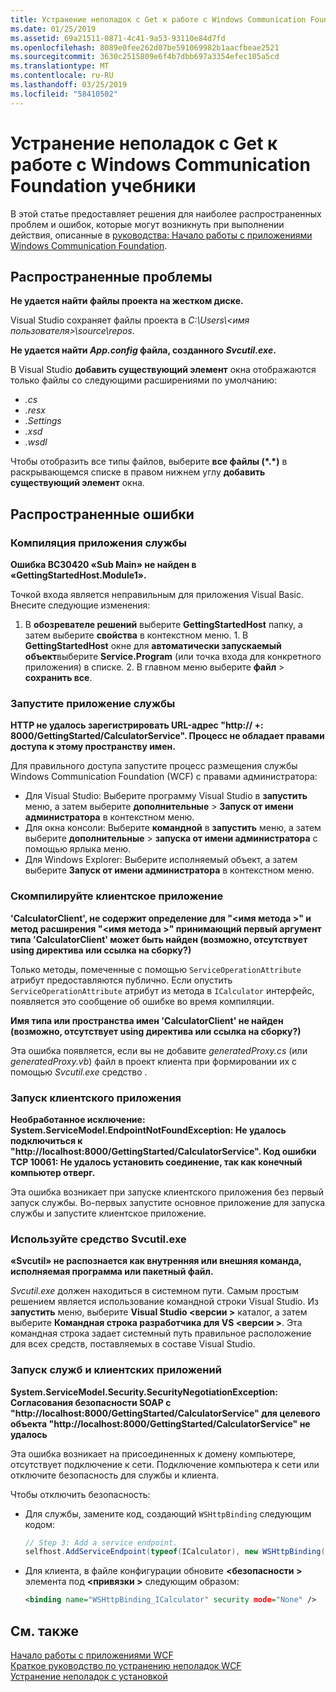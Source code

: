 ```yaml
---
title: Устранение неполадок с Get к работе с Windows Communication Foundation учебники
ms.date: 01/25/2019
ms.assetid: 69a21511-0871-4c41-9a53-93110e84d7fd
ms.openlocfilehash: 8089e0fee262d07be591069982b1aacfbeae2521
ms.sourcegitcommit: 3630c2515809e6f4b7dbb697a3354efec105a5cd
ms.translationtype: MT
ms.contentlocale: ru-RU
ms.lasthandoff: 03/25/2019
ms.locfileid: "58410502"
---
```

# <a name="troubleshoot-the-get-started-with-windows-communication-foundation-tutorials"></a>Устранение неполадок с Get к работе с Windows Communication Foundation учебники

В этой статье предоставляет решения для наиболее распространенных проблем и ошибок, которые могут возникнуть при выполнении действия, описанные в [руководства: Начало работы с приложениями Windows Communication Foundation](getting-started-tutorial.md). 
  
## <a name="common-problems"></a>Распространенные проблемы

**Не удается найти файлы проекта на жестком диске.**

 Visual Studio сохраняет файлы проекта в *C:\Users\\&lt;имя пользователя&gt;\source\repos*.  

**Не удается найти *App.config* файла, созданного *Svcutil.exe*.**

 В Visual Studio **добавить существующий элемент** окна отображаются только файлы со следующими расширениями по умолчанию: 
- *.cs* 
- *.resx* 
- *.Settings*
- *.xsd* 
- *.wsdl*

Чтобы отобразить все типы файлов, выберите **все файлы (\*.\*)**  в раскрывающемся списке в правом нижнем углу **добавить существующий элемент** окна.  
  
## <a name="common-errors"></a>Распространенные ошибки

### <a name="compile-the-service-application"></a>Компиляция приложения службы 

**Ошибка BC30420 «Sub Main» не найден в «GettingStartedHost.Module1».**

Точкой входа является неправильным для приложения Visual Basic. Внесите следующие изменения:

   1. В **обозревателе решений** выберите **GettingStartedHost** папку, а затем выберите **свойства** в контекстном меню.
    1. В **GettingStartedHost** окне для **автоматически запускаемый объект**выберите **Service.Program** (или точка входа для конкретного приложения) в списке. 
    2. В главном меню выберите **файл** > **сохранить все**.

### <a name="run-the-service-application"></a>Запустите приложение службы 

**HTTP не удалось зарегистрировать URL-адрес "http:\// +: 8000/GettingStarted/CalculatorService". Процесс не обладает правами доступа к этому пространству имен.** 

 Для правильного доступа запустите процесс размещения службы Windows Communication Foundation (WCF) с правами администратора:
- Для Visual Studio: Выберите программу Visual Studio в **запустить** меню, а затем выберите **дополнительные** > **Запуск от имени администратора** в контекстном меню.
- Для окна консоли: Выберите **командной** в **запустить** меню, а затем выберите **дополнительные** > **запуска от имени администратора** с помощью ярлыка меню.
- Для Windows Explorer: Выберите исполняемый объект, а затем выберите **Запуск от имени администратора** в контекстном меню.

### <a name="compile-the-client-application"></a>Скомпилируйте клиентское приложение

**'CalculatorClient', не содержит определение для "\<имя метода >" и метод расширения "\<имя метода >" принимающий первый аргумент типа 'CalculatorClient' может быть найден (возможно, отсутствует using директива или ссылка на сборку?)**  

Только методы, помеченные с помощью `ServiceOperationAttribute` атрибут предоставляются публично. Если опустить `ServiceOperationAttribute` атрибут из метода в `ICalculator` интерфейс, появляется это сообщение об ошибке во время компиляции.  

**Имя типа или пространства имен 'CalculatorClient' не найден (возможно, отсутствует using директива или ссылка на сборку?)**

 Эта ошибка появляется, если вы не добавите *generatedProxy.cs* (или *generatedProxy.vb*) файл в проект клиента при формировании их с помощью *Svcutil.exe* средство .  

### <a name="run-the-client-application"></a>Запуск клиентского приложения

**Необработанное исключение: System.ServiceModel.EndpointNotFoundException: Не удалось подключиться к "http:\//localhost:8000/GettingStarted/CalculatorService". Код ошибки TCP 10061: Не удалось установить соединение, так как конечный компьютер отверг.**

Эта ошибка возникает при запуске клиентского приложения без первый запуск службы. Во-первых запустите основное приложение для запуска службы и запустите клиентское приложение.

### <a name="use-the-svcutilexe-tool"></a>Используйте средство Svcutil.exe
   
**«Svcutil» не распознается как внутренняя или внешняя команда, исполняемая программа или пакетный файл.**

 *Svcutil.exe* должен находиться в системном пути. Самым простым решением является использование командной строки Visual Studio. Из **запустить** меню, выберите **Visual Studio \<версии >** каталог, а затем выберите **Командная строка разработчика для VS \<версии >**. Эта командная строка задает системный путь правильное расположение для всех средств, поставляемых в составе Visual Studio.  
  
### <a name="run-the-service-and-client-applications"></a>Запуск служб и клиентских приложений

**System.ServiceModel.Security.SecurityNegotiationException: Согласования безопасности SOAP с "http:\//localhost:8000/GettingStarted/CalculatorService" для целевого объекта "http:\//localhost:8000/GettingStarted/CalculatorService" не удалось**  

Эта ошибка возникает на присоединенных к домену компьютере, отсутствует подключение к сети. Подключение компьютера к сети или отключите безопасность для службы и клиента. 

Чтобы отключить безопасность:

- Для службы, замените код, создающий `WSHttpBinding` следующим кодом:  
  
    ```csharp
    // Step 3: Add a service endpoint.
    selfhost.AddServiceEndpoint(typeof(ICalculator), new WSHttpBinding(SecurityMode.None), "CalculatorService");  
    ```

- Для клиента, в файле конфигурации обновите  **\<безопасности >** элемента под  **\<привязки >** следующим образом:  
  
    ```xml
    <binding name="WSHttpBinding_ICalculator" security mode="None" />
    ```  

## <a name="see-also"></a>См. также  
 [Начало работы с приложениями WCF](getting-started-tutorial.md)  
 [Краткое руководство по устранению неполадок WCF](wcf-troubleshooting-quickstart.md)  
 [Устранение неполадок с установкой](troubleshooting-setup-issues.md)
